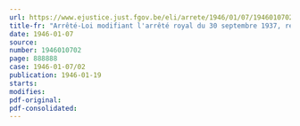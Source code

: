 ```yaml
---
url: https://www.ejustice.just.fgov.be/eli/arrete/1946/01/07/1946010702/justel
title-fr: "Arrêté-Loi modifiant l'arrêté royal du 30 septembre 1937, relatif à la création d'un Institut national de Crédit agricole"
date: 1946-01-07
source:
number: 1946010702
page: 888888
case: 1946-01-07/02
publication: 1946-01-19
starts:
modifies:
pdf-original:
pdf-consolidated:
---
```


